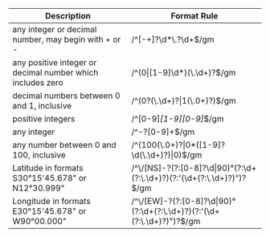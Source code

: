 | Description                                                      | Format Rule                                                                                        |
|------------------------------------------------------------------|---------------------------------------------------------------------------------------------------|
| any integer or decimal number, may begin with + or -            | /^[-+]?\\d*\\.?\\d+$/gm                                                                             |
| any positive integer or decimal number which includes zero      | /^(0\|[1-9]\\d*)(\\.\\d+)?$/gm                                                                       |
| decimal numbers between 0 and 1, inclusive                      | /^(0?(\\.\\d+)?\|1(\\.0+)?)$/gm                                                                      |
| positive integers                                                | /^[0-9]*[1-9][0-9]*$/gm                                                                             |
| any integer                                                      | /^-?[0-9]+$/gm                                                                                      |
| any number between 0 and 100, inclusive                         | /^(100(\\.0+)?\|0*([1-9]?\\d(\\.\\d+)?)\|0)$/gm                                                        |
| Latitude in formats S30°15'45.678" or N12°30.999"               | /^\\/[NS]-?(?:[0-8]?\\d\|90)°(?:\\d+(?:\\.\\d+)?)(?:'(\\d+(?:\\.\\d+)?)")?$/gm                       |
| Longitude in formats E30°15'45.678" or W90°00.000"              | /^\\/[EW]-?(?:[0-8]?\\d\|90)°(?:\\d+(?:\\.\\d+)?)(?:'(\\d+(?:\\.\\d+)?)")?$/gm                        |
